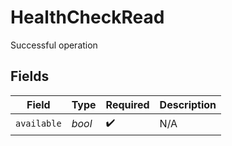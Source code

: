 # HealthCheckRead

Successful operation


## Fields

| Field              | Type               | Required           | Description        |
| ------------------ | ------------------ | ------------------ | ------------------ |
| `available`        | *bool*             | :heavy_check_mark: | N/A                |